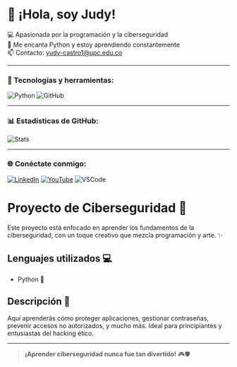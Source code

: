 # 👋 ¡Hola, soy Judy!

💻 Apasionada por la programación y la ciberseguridad  
🐍 Me encanta Python y estoy aprendiendo constantemente  
📫 Contacto: yudy-castro1@upc.edu.co 

---

### 🔧 Tecnologías y herramientas:
![Python](https://img.shields.io/badge/Python-3776AB?style=for-the-badge&logo=python&logoColor=white)
![GitHub](https://img.shields.io/badge/GitHub-181717?style=for-the-badge&logo=github&logoColor=white)

---

### 📊 Estadísticas de GitHub:
![Stats](https://github-readme-stats.vercel.app/api?username=Judycastro31&show_icons=true&theme=radical)

---

### 🌐 Conéctate conmigo:
[![LinkedIn](https://img.shields.io/badge/LinkedIn-0077B5?style=flat&logo=linkedin&logoColor=white)](https://linkedin.com/in/tu-perfil)
[![YouTube](https://img.shields.io/badge/Youtube-FF0000?style=flat&logo=youtube&logoColor=white)](https://youtube.com/tu-canal)
![VSCode](https://img.shields.io/badge/VS%20Code-007ACC?style=for-the-badge&logo=visual-studio-code&logoColor=white)


# Proyecto de Ciberseguridad 🔐


Este proyecto está enfocado en aprender los fundamentos de la ciberseguridad, con un toque creativo que mezcla programación y arte. ✨

## Lenguajes utilizados 💻

- Python 🐍
  

## Descripción 📘

Aquí aprenderás cómo proteger aplicaciones, gestionar contraseñas, prevenir accesos no autorizados, y mucho más. Ideal para principiantes y entusiastas del hacking ético.

---

> **¡Aprender ciberseguridad nunca fue tan divertido!** 🎮🛡️

